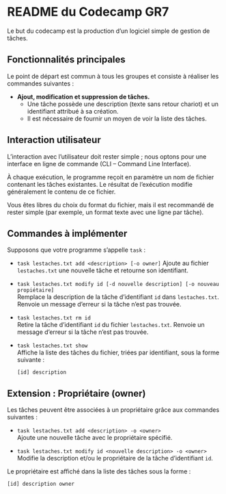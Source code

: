 # README du Codecamp GR7

Le but du codecamp est la production d’un logiciel simple de gestion de tâches.

## Fonctionnalités principales

Le point de départ est commun à tous les groupes et consiste à réaliser les commandes suivantes :

- **Ajout, modification et suppression de tâches.**
   - Une tâche possède une description (texte sans retour chariot) et un identifiant attribué à sa création.
   - Il est nécessaire de fournir un moyen de voir la liste des tâches.

## Interaction utilisateur

L’interaction avec l’utilisateur doit rester simple ; nous optons pour une interface en ligne de commande (CLI – Command Line Interface).

À chaque exécution, le programme reçoit en paramètre un nom de fichier contenant les tâches existantes. Le résultat de l’exécution modifie généralement le contenu de ce fichier.

Vous êtes libres du choix du format du fichier, mais il est recommandé de rester simple (par exemple, un format texte avec une ligne par tâche).

## Commandes à implémenter

Supposons que votre programme s’appelle `task` :

- `task lestaches.txt add <description> [-o owner]`
   Ajoute au fichier `lestaches.txt` une nouvelle tâche et retourne son identifiant.

- `task lestaches.txt modify id [-d nouvelle description] [-o nouveau propiétaire]`  
   Remplace la description de la tâche d’identifiant `id` dans `lestaches.txt`. Renvoie un message d’erreur si la tâche n’est pas trouvée.

- `task lestaches.txt rm id`  
   Retire la tâche d’identifiant `id` du fichier `lestaches.txt`. Renvoie un message d’erreur si la tâche n’est pas trouvée.

- `task lestaches.txt show`  
   Affiche la liste des tâches du fichier, triées par identifiant, sous la forme suivante :

   ```
   [id] description
   ```

## Extension : Propriétaire (owner)

Les tâches peuvent être associées à un propriétaire grâce aux commandes suivantes :

- `task lestaches.txt add <description> -o <owner>`  
   Ajoute une nouvelle tâche avec le propriétaire spécifié.

- `task lestaches.txt modify id <nouvelle description> -o <owner>`  
   Modifie la description et/ou le propriétaire de la tâche d’identifiant `id`.

Le propriétaire est affiché dans la liste des tâches sous la forme :

```
[id] description owner
```

